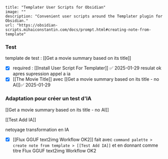 ```embed
title: "Templater User Scripts for Obsidian"
image: ""
description: "Convenient user scripts around the Templater plugin for Obsidian."
url: "https://obsidian-scripts.mihaiconstantin.com/docs/prompt.html#creating-note-from-template"
```

### Test
template de test : [[Get a movie summary based on its title]]

- [x] required : [[Install User Script For Templater]] ✅ 2025-01-29
resulat ok apres supression appel a ia 
- [x] [[The Movie Title]]  avec [[Get a movie summary based on its title - no AI]]✅ 2025-01-29

### Adaptation pour créer un test d'IA 

 [[Get a movie summary based on its title - no AI]]
 
[[Test Add IA]]

 netoyage transformation en IA 
 - [x] [[Flux GGUF text2img Workflow OK2]]
fait avec `command palette > create note from template > [[Test Add IA]]` et en donnant comme titre Flux GGUF text2img Workflow OK2
